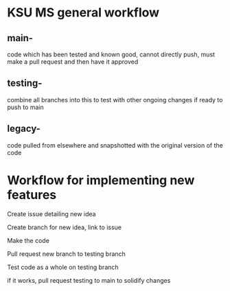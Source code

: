 # KSU MS general workflow
## main- 
code which has been tested and known good, cannot directly push, must make a pull request and then have it approved

## testing- 
combine all branches into this to test with other ongoing changes if ready to push to main

## legacy- 
code pulled from elsewhere and snapshotted with the original version of the code


# Workflow for implementing new features 
Create issue detailing new idea

Create branch for new idea, link to issue

Make the code

Pull request new branch to testing branch

Test code as a whole on testing branch

if it works, pull request testing to main to solidify changes
